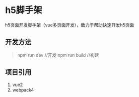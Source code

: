 # h5脚手架
h5页面开发脚手架（vue多页面开发），致力于帮助快速开发h5页面

## 开发方法
> npm run dev //开发
> npm run build //构建


## 项目引用
1. vue2
2. webpack4